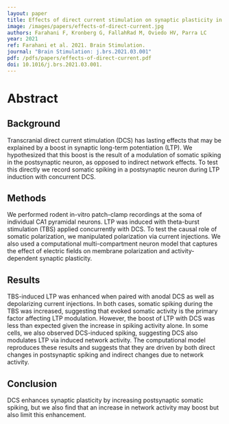 ```yaml
---
layout: paper
title: Effects of direct current stimulation on synaptic plasticity in a single neuron
image: /images/papers/effects-of-direct-current.jpg
authors: Farahani F, Kronberg G, FallahRad M, Oviedo HV, Parra LC
year: 2021
ref: Farahani et al. 2021. Brain Stimulation.
journal: "Brain Stimulation: j.brs.2021.03.001"
pdf: /pdfs/papers/effects-of-direct-current.pdf
doi: 10.1016/j.brs.2021.03.001.
---
```


# Abstract

## Background

Transcranial direct current stimulation (DCS) has lasting effects that may be explained by a boost in synaptic long-term potentiation (LTP). We hypothesized that this boost is the result of a modulation of somatic spiking in the postsynaptic neuron, as opposed to indirect network effects. To test this directly we record somatic spiking in a postsynaptic neuron during LTP induction with concurrent DCS.

## Methods

We performed rodent in-vitro patch-clamp recordings at the soma of individual CA1 pyramidal neurons. LTP was induced with theta-burst stimulation (TBS) applied concurrently with DCS. To test the causal role of somatic polarization, we manipulated polarization via current injections. We also used a computational multi-compartment neuron model that captures the effect of electric fields on membrane polarization and activity-dependent synaptic plasticity.

## Results

TBS-induced LTP was enhanced when paired with anodal DCS as well as depolarizing current injections. In both cases, somatic spiking during the TBS was increased, suggesting that evoked somatic activity is the primary factor affecting LTP modulation. However, the boost of LTP with DCS was less than expected given the increase in spiking activity alone. In some cells, we also observed DCS-induced spiking, suggesting DCS also modulates LTP via induced network activity. The computational model reproduces these results and suggests that they are driven by both direct changes in postsynaptic spiking and indirect changes due to network activity.

## Conclusion

DCS enhances synaptic plasticity by increasing postsynaptic somatic spiking, but we also find that an increase in network activity may boost but also limit this enhancement.
